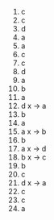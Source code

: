 1. c
2. c
3. d
4. a
5. a
6. c
7. c
8. d
9. a
10. b
11. a
12. d x -> a
13. b
14. a
15. a x -> b
16. b
17. a x -> d
18. b x -> c
19. b
20. c 
21. d x -> a
22. c 
23. c
24. a